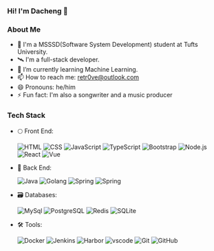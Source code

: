 ### Hi! I'm Dacheng 👋

### About Me
- 🏫 I'm a MSSSD(Software System Development) student at Tufts University.
- 🛰 I'm a full-stack developer.
- 🌱 I’m currently learning Machine Learning.
- 📫 How to reach me: retr0ve@outlook.com
- 😄 Pronouns: he/him
- ⚡ Fun fact: I'm also a songwriter and a music producer

### Tech Stack
- 🌕 Front End: 

  ![HTML](https://img.shields.io/badge/-HTML-333333?style=flat&logo=HTML5)
  ![CSS](https://img.shields.io/badge/-CSS-333333?style=flat&logo=CSS3&logoColor=1572B6)
  ![JavaScript](https://img.shields.io/badge/-JavaScript-333333?style=flat&logo=javascript)
  ![TypeScript](https://img.shields.io/badge/-TypeScript-333333?style=flat&logo=typescript)
  ![Bootstrap](https://img.shields.io/badge/-Bootstrap-333333?style=flat&logo=bootstrap&logoColor=563D7C)
  ![Node.js](https://img.shields.io/badge/-Node.js-333333?style=flat&logo=node.js)
  ![React](https://img.shields.io/badge/-React-333333?style=flat&logo=react)
  ![Vue](https://img.shields.io/badge/-Vue-333333?style=flat&logo=vuedotjs)
  
- 🌚 Back End:

  ![Java](https://img.shields.io/badge/-Java-333333?style=flat)
  ![Golang](https://img.shields.io/badge/-Golang-333333?style=flat)
  ![Spring](https://img.shields.io/badge/-Python-333333?style=flat&logo=python)
  ![Spring](https://img.shields.io/badge/-Spring-333333?style=flat&logo=spring)
  
- 🗃 Databases:

  ![MySql](https://img.shields.io/badge/-MySql-333333?style=flat&logo=mysql)
  ![PostgreSQL](https://img.shields.io/badge/-PostgreSQL-333333?style=flat&logo=postgresql)
  ![Redis](https://img.shields.io/badge/-Redis-333333?style=flat&logo=redis)
  ![SQLite](https://img.shields.io/badge/-SQLite-333333?style=flat&logo=sqlite)
  
- 🛠 Tools:

  ![Docker](https://img.shields.io/badge/-Docker-333333?style=flat&logo=docker)
  ![Jenkins](https://img.shields.io/badge/-Jenkins-333333?style=flat&logo=jenkins)
  ![Harbor](https://img.shields.io/badge/-Harbor-333333?style=flat&logo=harbor)
  ![vscode](https://img.shields.io/badge/-VScode-333333?style=flat&logo=visualstudiocode)
  ![Git](https://img.shields.io/badge/-Git-333333?style=flat&logo=git)
  ![GitHub](https://img.shields.io/badge/-GitHub-333333?style=flat&logo=github)




<!--
**Retr0ve/Retr0ve** is a ✨ _special_ ✨ repository because its `README.md` (this file) appears on your GitHub profile.

Here are some ideas to get you started:

- 🔭 I’m currently working on ...
- 🌱 I’m currently learning ...
- 👯 I’m looking to collaborate on ...
- 🤔 I’m looking for help with ...
- 💬 Ask me about ...
- 📫 How to reach me: ...
- 😄 Pronouns: ...
- ⚡ Fun fact: ...
-->
